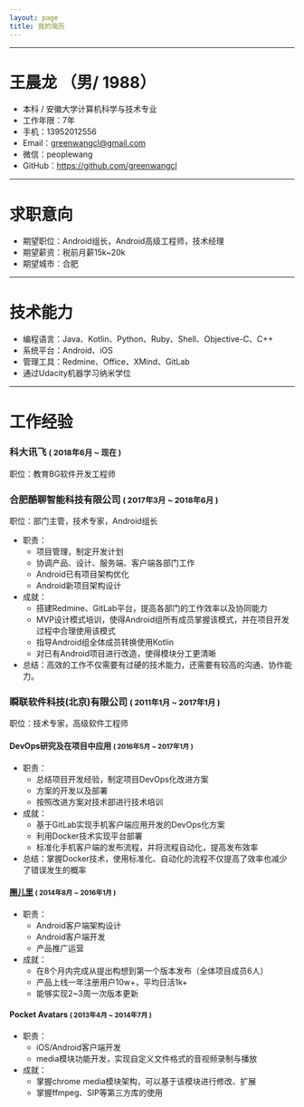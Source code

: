 ```yaml
---
layout: page
title: 我的简历
---
```


---

# 王晨龙 （男/ 1988）

- 本科 / 安徽大学计算机科学与技术专业
- 工作年限：7年
- 手机：13952012556
- Email：greenwangcl@gmail.com
- 微信：peoplewang
- GitHub：https://github.com/greenwangcl

---

# 求职意向

 - 期望职位：Android组长，Android高级工程师，技术经理
 - 期望薪资：税前月薪15k~20k
 - 期望城市：合肥

 ---

 # 技术能力

 - 编程语言：Java、Kotlin、Python、Ruby、Shell、Objective-C、C++
 - 系统平台：Android、iOS
 - 管理工具：Redmine、Office、XMind、GitLab
 - 通过Udacity机器学习纳米学位

---

# 工作经验

### 科大讯飞  <small>( 2018年6月 ~ 现在 )</small>

职位：教育BG软件开发工程师

### 合肥酷聊智能科技有限公司  <small>( 2017年3月 ~ 2018年6月 )</small>

职位：部门主管，技术专家，Android组长

- 职责：
    - 项目管理，制定开发计划
    - 协调产品、设计、服务端、客户端各部门工作
    - Android已有项目架构优化
    - Android新项目架构设计
- 成就：
    - 搭建Redmine、GitLab平台，提高各部门的工作效率以及协同能力
    - MVP设计模式培训，使得Android组所有成员掌握该模式，并在项目开发过程中合理使用该模式
    - 指导Android组全体成员转换使用Kotlin
    - 对已有Android项目进行改造，使得模块分工更清晰
- 总结：高效的工作不仅需要有过硬的技术能力，还需要有较高的沟通、协作能力。

### 瞬联软件科技(北京)有限公司  <small>( 2011年1月 ~ 2017年1月 )</small>

职位：技术专家，高级软件工程师

#### DevOps研究及在项目中应用  <small>( 2016年5月 ~ 2017年1月 )</small>

- 职责：
    - 总结项目开发经验，制定项目DevOps化改进方案
    - 方案的开发以及部署
    - 按照改进方案对技术部进行技术培训
- 成就：
    - 基于GitLab实现手机客户端应用开发的DevOps化方案
    - 利用Docker技术实现平台部署
    - 标准化手机客户端的发布流程，并将流程自动化，提高发布效率
- 总结：掌握Docker技术，使用标准化、自动化的流程不仅提高了效率也减少了错误发生的概率

#### [圈儿里](http://www.intracircle.cn/)  <small>( 2014年8月 ~ 2016年1月 )</small>

- 职责：
    - Android客户端架构设计
    - Android客户端开发
    - 产品推广运营
- 成就：
    - 在8个月内完成从提出构想到第一个版本发布（全体项目成员6人）
    - 产品上线一年注册用户10w+，平均日活1k+
    - 能够实现2~3周一次版本更新

#### Pocket Avatars  <small>( 2013年4月 ~ 2014年7月 )</small>

- 职责：
    - iOS/Android客户端开发
    - media模块功能开发，实现自定义文件格式的音视频录制与播放
- 成就：
    - 掌握chrome media模块架构，可以基于该模块进行修改、扩展
    - 掌握ffmpeg、SIP等第三方库的使用
